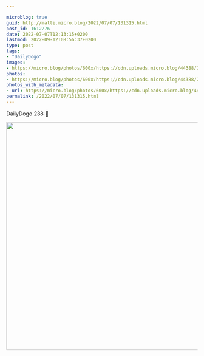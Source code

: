 ```yaml
---

microblog: true
guid: http://matti.micro.blog/2022/07/07/131315.html
post_id: 1612276
date: 2022-07-07T12:13:15+0200
lastmod: 2022-09-12T08:56:37+0200
type: post
tags:
- "DailyDogo"
images:
- https://micro.blog/photos/600x/https://cdn.uploads.micro.blog/44388/2022/0407fedcf0.jpg
photos:
- https://micro.blog/photos/600x/https://cdn.uploads.micro.blog/44388/2022/0407fedcf0.jpg
photos_with_metadata:
- url: https://micro.blog/photos/600x/https://cdn.uploads.micro.blog/44388/2022/0407fedcf0.jpg
permalink: /2022/07/07/131315.html
---
```

DailyDogo 238 🐶

<img src="/media/uploads/2022/0407fedcf0.jpg" width="600" height="600" alt="" />
